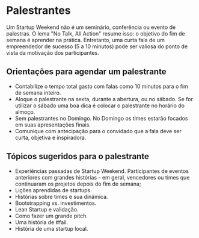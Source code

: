 # Palestrantes
Um Startup Weekend não é um seminário, conferência ou evento de palestras. O lema "No Talk, All Action" resume isso: o objetivo do fim de semana é aprender na prática. Entretanto, uma curta fala de um empreendedor de sucesso (5 a 10 minutos) pode ser valiosa do ponto de vista da motivação dos participantes.

## Orientações para agendar um palestrante
* Contabilize o tempo total gasto com falas como 10 minutos para o fim de semana inteiro. 
* Aloque o palestrante na sexta, durante a abertura, ou no sábado. Se for utilizar o sábado uma boa dica é colocar o palestrante no horário do almoço. 
* Sem palestrantes no Domingo. No Domingo os times estarão focados em suas apresentações finais.
* Comunique com antecipação para o convidado que a fala deve ser curta, objetiva e inspiradora.


## Tópicos sugeridos para o palestrante
* Experiências passadas de Startup Weekend. Participantes de eventos anteriores com grandes histórias - em geral, vencedores ou times que continuaram os projetos depois do fim de semana;
* Lições aprendidas de startups.
* Histórias sobre times e sua dinâmica.
* Bootstrapping vs. investimentos.
* Lean Startup e validação.
* Como fazer um grande pitch.
* Uma história de #fail.
* História de uma startup local.
